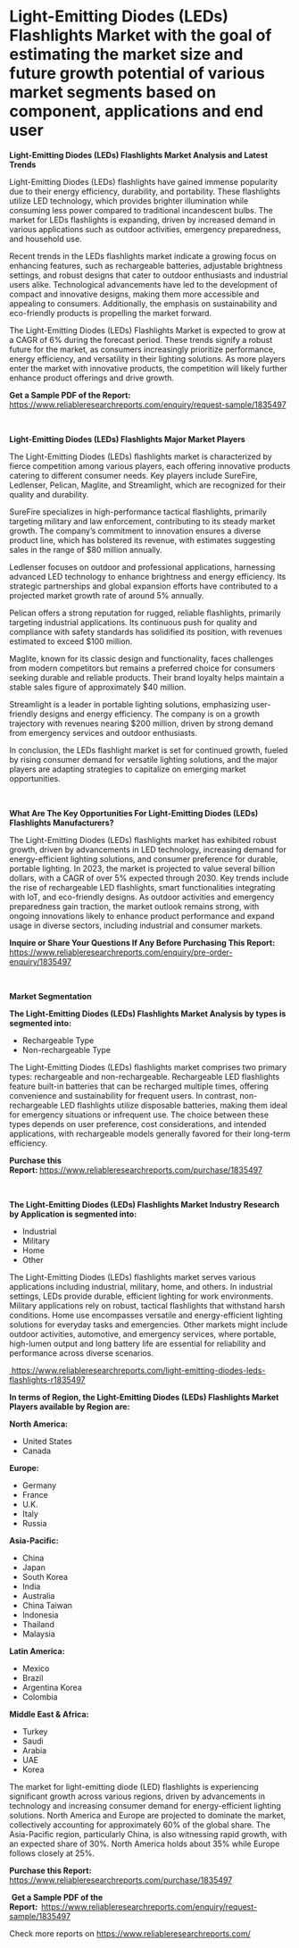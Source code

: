 <p><h1>Light-Emitting Diodes (LEDs) Flashlights Market with the goal of estimating the market size and future growth potential of various market segments based on component, applications and end user</h1></p><p><strong>Light-Emitting Diodes (LEDs) Flashlights Market Analysis and Latest Trends</strong></p>
<p><p>Light-Emitting Diodes (LEDs) flashlights have gained immense popularity due to their energy efficiency, durability, and portability. These flashlights utilize LED technology, which provides brighter illumination while consuming less power compared to traditional incandescent bulbs. The market for LEDs flashlights is expanding, driven by increased demand in various applications such as outdoor activities, emergency preparedness, and household use.</p><p>Recent trends in the LEDs flashlights market indicate a growing focus on enhancing features, such as rechargeable batteries, adjustable brightness settings, and robust designs that cater to outdoor enthusiasts and industrial users alike. Technological advancements have led to the development of compact and innovative designs, making them more accessible and appealing to consumers. Additionally, the emphasis on sustainability and eco-friendly products is propelling the market forward.</p><p>The Light-Emitting Diodes (LEDs) Flashlights Market is expected to grow at a CAGR of 6% during the forecast period. These trends signify a robust future for the market, as consumers increasingly prioritize performance, energy efficiency, and versatility in their lighting solutions. As more players enter the market with innovative products, the competition will likely further enhance product offerings and drive growth.</p></p>
<p><strong>Get a Sample PDF of the Report:&nbsp;</strong> <a href="https://www.reliableresearchreports.com/enquiry/request-sample/1835497?utm_campaign=2264&utm_medium=2&utm_source=Github&utm_content=ia&utm_term=26032025&utm_id=light-emitting-diodes-leds-flashlights">https://www.reliableresearchreports.com/enquiry/request-sample/1835497</a></p>
<p>&nbsp;</p>
<p><strong>Light-Emitting Diodes (LEDs) Flashlights Major Market Players</strong></p>
<p><p>The Light-Emitting Diodes (LEDs) flashlights market is characterized by fierce competition among various players, each offering innovative products catering to different consumer needs. Key players include SureFire, Ledlenser, Pelican, Maglite, and Streamlight, which are recognized for their quality and durability. </p><p>SureFire specializes in high-performance tactical flashlights, primarily targeting military and law enforcement, contributing to its steady market growth. The company’s commitment to innovation ensures a diverse product line, which has bolstered its revenue, with estimates suggesting sales in the range of $80 million annually.</p><p>Ledlenser focuses on outdoor and professional applications, harnessing advanced LED technology to enhance brightness and energy efficiency. Its strategic partnerships and global expansion efforts have contributed to a projected market growth rate of around 5% annually.</p><p>Pelican offers a strong reputation for rugged, reliable flashlights, primarily targeting industrial applications. Its continuous push for quality and compliance with safety standards has solidified its position, with revenues estimated to exceed $100 million.</p><p>Maglite, known for its classic design and functionality, faces challenges from modern competitors but remains a preferred choice for consumers seeking durable and reliable products. Their brand loyalty helps maintain a stable sales figure of approximately $40 million.</p><p>Streamlight is a leader in portable lighting solutions, emphasizing user-friendly designs and energy efficiency. The company is on a growth trajectory with revenues nearing $200 million, driven by strong demand from emergency services and outdoor enthusiasts.</p><p>In conclusion, the LEDs flashlight market is set for continued growth, fueled by rising consumer demand for versatile lighting solutions, and the major players are adapting strategies to capitalize on emerging market opportunities.</p></p>
<p>&nbsp;</p>
<p><strong>What Are The Key Opportunities For Light-Emitting Diodes (LEDs) Flashlights Manufacturers?</strong></p>
<p><p>The Light-Emitting Diodes (LEDs) flashlights market has exhibited robust growth, driven by advancements in LED technology, increasing demand for energy-efficient lighting solutions, and consumer preference for durable, portable lighting. In 2023, the market is projected to value several billion dollars, with a CAGR of over 5% expected through 2030. Key trends include the rise of rechargeable LED flashlights, smart functionalities integrating with IoT, and eco-friendly designs. As outdoor activities and emergency preparedness gain traction, the market outlook remains strong, with ongoing innovations likely to enhance product performance and expand usage in diverse sectors, including industrial and consumer markets.</p></p>
<p><strong>Inquire or Share Your Questions If Any Before Purchasing This Report:</strong> <a href="https://www.reliableresearchreports.com/enquiry/pre-order-enquiry/1835497?utm_campaign=2264&utm_medium=2&utm_source=Github&utm_content=ia&utm_term=26032025&utm_id=light-emitting-diodes-leds-flashlights">https://www.reliableresearchreports.com/enquiry/pre-order-enquiry/1835497</a></p>
<p>&nbsp;</p>
<p><strong>Market Segmentation</strong></p>
<p><strong>The Light-Emitting Diodes (LEDs) Flashlights Market Analysis by types is segmented into:</strong></p>
<p><ul><li>Rechargeable Type</li><li>Non-rechargeable Type</li></ul></p>
<p><p>The Light-Emitting Diodes (LEDs) flashlights market comprises two primary types: rechargeable and non-rechargeable. Rechargeable LED flashlights feature built-in batteries that can be recharged multiple times, offering convenience and sustainability for frequent users. In contrast, non-rechargeable LED flashlights utilize disposable batteries, making them ideal for emergency situations or infrequent use. The choice between these types depends on user preference, cost considerations, and intended applications, with rechargeable models generally favored for their long-term efficiency.</p></p>
<p><strong>Purchase this Report:&nbsp;</strong><a href="https://www.reliableresearchreports.com/purchase/1835497?utm_campaign=2264&utm_medium=2&utm_source=Github&utm_content=ia&utm_term=26032025&utm_id=light-emitting-diodes-leds-flashlights">https://www.reliableresearchreports.com/purchase/1835497</a></p>
<p>&nbsp;</p>
<p><strong>The Light-Emitting Diodes (LEDs) Flashlights Market Industry Research by Application is segmented into:</strong></p>
<p><ul><li>Industrial</li><li>Military</li><li>Home</li><li>Other</li></ul></p>
<p><p>The Light-Emitting Diodes (LEDs) flashlights market serves various applications including industrial, military, home, and others. In industrial settings, LEDs provide durable, efficient lighting for work environments. Military applications rely on robust, tactical flashlights that withstand harsh conditions. Home use encompasses versatile and energy-efficient lighting solutions for everyday tasks and emergencies. Other markets might include outdoor activities, automotive, and emergency services, where portable, high-lumen output and long battery life are essential for reliability and performance across diverse scenarios.</p></p>
<p><a href="https://www.reliableresearchreports.com/light-emitting-diodes-leds-flashlights-r1835497?utm_campaign=2264&utm_medium=2&utm_source=Github&utm_content=ia&utm_term=26032025&utm_id=light-emitting-diodes-leds-flashlights">&nbsp;https://www.reliableresearchreports.com/light-emitting-diodes-leds-flashlights-r1835497</a></p>
<p><strong>In terms of Region, the Light-Emitting Diodes (LEDs) Flashlights Market Players available by Region are:</strong></p>
<p>
    <p> <strong> North America: </strong>
        <ul>
            <li>United States</li>
            <li>Canada</li>
        </ul>
        </p> 
    <p> <strong> Europe: </strong>
        <ul>
            <li>Germany</li>
            <li>France</li>
            <li>U.K.</li>
            <li>Italy</li>
            <li>Russia</li>
        </ul>
        </p> 
    <p> <strong> Asia-Pacific: </strong>
        <ul>
            <li>China</li>
            <li>Japan</li>
            <li>South Korea</li>
            <li>India</li>
            <li>Australia</li>
            <li>China Taiwan</li>
            <li>Indonesia</li>
            <li>Thailand</li>
            <li>Malaysia</li>
        </ul>
        </p> 
    <p> <strong> Latin America: </strong>
        <ul>
            <li>Mexico</li>
            <li>Brazil</li>
            <li>Argentina Korea</li>
            <li>Colombia</li>
        </ul>
        </p> 
    <p> <strong> Middle East & Africa: </strong>
        <ul>
            <li>Turkey</li>
            <li>Saudi</li>
            <li>Arabia</li>
            <li>UAE</li>
            <li>Korea</li>
        </ul>
    </p>
    </p>
<p><p>The market for light-emitting diode (LED) flashlights is experiencing significant growth across various regions, driven by advancements in technology and increasing consumer demand for energy-efficient lighting solutions. North America and Europe are projected to dominate the market, collectively accounting for approximately 60% of the global share. The Asia-Pacific region, particularly China, is also witnessing rapid growth, with an expected share of 30%. North America holds about 35% while Europe follows closely at 25%.</p></p>
<p><strong>Purchase this Report: </strong><a href="https://www.reliableresearchreports.com/purchase/1835497?utm_campaign=2264&utm_medium=2&utm_source=Github&utm_content=ia&utm_term=26032025&utm_id=light-emitting-diodes-leds-flashlights">https://www.reliableresearchreports.com/purchase/1835497</a></p>
<p>&nbsp;<strong>Get a Sample PDF of the Report:&nbsp;&nbsp;</strong><a href="https://www.reliableresearchreports.com/enquiry/request-sample/1835497?utm_campaign=2264&utm_medium=2&utm_source=Github&utm_content=ia&utm_term=26032025&utm_id=light-emitting-diodes-leds-flashlights">https://www.reliableresearchreports.com/enquiry/request-sample/1835497</a></p>
<p><strong></strong></p>
<p>Check more reports on <a href="https://www.reliableresearchreports.com/?utm_campaign=2264&utm_medium=2&utm_source=Github&utm_content=ia&utm_term=26032025&utm_id=light-emitting-diodes-leds-flashlights">https://www.reliableresearchreports.com/</a></p>